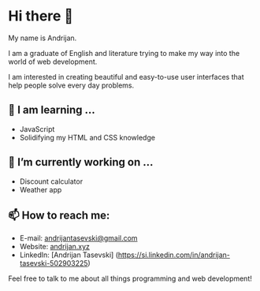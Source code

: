 # Hi there 👋

My name is Andrijan.

I am a graduate of English and literature trying to make my way into the world of web development.

I am interested in creating beautiful and easy-to-use user interfaces that help people solve every day problems.

## 🌱 I am learning ...

* JavaScript
* Solidifying my HTML and CSS knowledge

 ## 🔭 I’m currently working on ...
* Discount calculator
* Weather app

## 📫 How to reach me:

* E-mail: andrijantasevski@gmail.com
* Website: [andrijan.xyz](https://www.andrijan.xyz)
* LinkedIn: [Andrijan Tasevski] (https://si.linkedin.com/in/andrijan-tasevski-502903225)

Feel free to talk to me about all things programming and web development!


<!--
**andrijantasevski/andrijantasevski** is a ✨ _special_ ✨ repository because its `README.md` (this file) appears on your GitHub profile.

Here are some ideas to get you started:

- 🔭 I’m currently working on ...
- 🌱 I’m currently learning ...
- 👯 I’m looking to collaborate on ...
- 🤔 I’m looking for help with ...
- 💬 Ask me about ...
- 📫 How to reach me: ...
- 😄 Pronouns: ...
- ⚡ Fun fact: ...
-->
